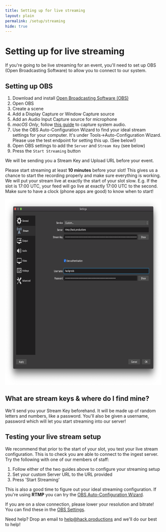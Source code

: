 ```yaml
---
title: Setting up for live streaming
layout: plain
permalink: /setup/streaming
hide: true
---
```


# Setting up for live streaming

If you're going to be live streaming for an event, you'll need to set up OBS (Open Broadcasting Software) to allow you to connect to our system.

## Setting up OBS

1. Download and install [Open Broadcasting Software (OBS)](https://obsproject.com/)
2. Open OBS
3. Create a scene
4. Add a Display Capture or Window Capture source
5. Add an Audio Input Capture source for microphone
6. _macOS Only_, follow [this guide](https://obsproject.com/forum/resources/os-x-capture-audio-with-ishowu-audio-capture.505/) to capture system audio.
7. Use the OBS Auto-Configuration Wizard to find your ideal stream settings for your computer. It's under Tools->Auto-Configuration Wizard. Please use the test endpoint for setting this up. (See below!)
8. Open OBS settings to add the `Server` and `Stream Key` (see below)
9. Press the `Start Streaming` button

We will be sending you a Stream Key and Upload URL before your event.

Please start streaming at least **10 minutes** before your slot! This gives us a chance to start the recording properly and make sure everything is working. We will put your stream live at exactly the start of your slot slow. E.g. If the slot is 17:00 UTC, your feed will go live at exactly 17:00 UTC to the second. Make sure to have a clock (phone apps are good) to know when to start!

<img src="/assets/img/setup/rtmp.png" height="600">

## What are stream keys & where do I find mine?

We'll send you your Stream Key beforehand. It will be made up of random letters and numbers, like a password. You'll also be given a username, password which will let you start streaming into our server!

## Testing your live stream setup

We recommend that prior to the start of your slot, you test your live stream configuration. This is to check you are able to connect to the ingest server. Try the following with one of our members of staff:

  1. Follow either of the two guides above to configure your streaming setup
  2. Set your custom Server URL to the URL provided
  3. Press 'Start Streaming'
   
<!-- 
  4. Go to [https://geosmin.hack.productions/test](https://geosmin.hack.productions/test)
  5. Confirm that the video and audio you are expecting to be streamed is replayed in your browser -->

This is also a good time to figure out your ideal streaming configuration. If you're using **RTMP** you can try the [OBS Auto-Configuration Wizard](https://obsproject.com/wiki/OBS-Studio-Quickstart).

If you are on a slow connection, please lower your resolution and bitrate! You can find these in the [OBS Settings](https://obsproject.com/wiki/OBS-Studio-Quickstart).

Need help? Drop an email to [help@hack.productions](mailto:help@hack.productions) and we'll do our best to help!
